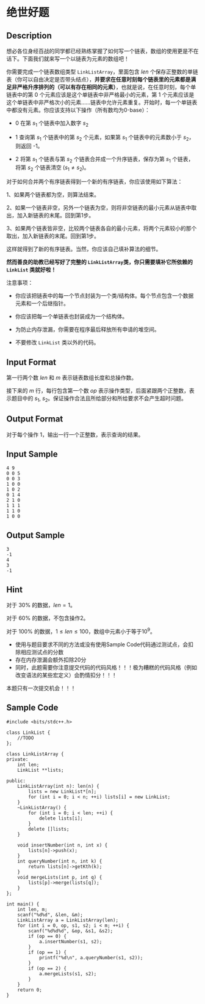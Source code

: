# 绝世好题

## Description
想必各位身经百战的同学都已经熟练掌握了如何写一个链表，数组的使用更是不在话下。下面我们就来写一个以链表为元素的数组吧！

你需要完成一个链表数组类型 `LinkListArray`，里面包含 $len$ 个保存正整数的单链表（你可以自由决定是否带头结点），**并要求在任意时刻每个链表里的元素都是满足非严格升序排列的（可以有存在相同的元素）**，也就是说，在任意时刻，每个单链表中的第 0 个元素应该是这个单链表中非严格最小的元素，第 1 个元素应该是这个单链表中非严格次小的元素……链表中允许元素重复。开始时，每一个单链表中都没有元素。你应该支持以下操作（所有数均为0-base）：

* 0  在第 $s_1$ 个链表中加入数字 $s_2$

* 1 查询第 $s_1$ 个链表中的第 $s_2$ 个元素，如果第 $s_1$ 个链表中的元素数小于 $s_2$，则返回 -1。

* 2 将第 $s_1$ 个链表与第 $s_2$ 个链表合并成一个升序链表，保存为第 $s_1$ 个链表，将第 $s_2$ 个链表清空 ($s_1 \neq s_2$)。



对于如何合并两个有序链表得到一个新的有序链表，你应该使用如下算法：

1、如果两个链表都为空，则算法结束。

2、如果一个链表非空，另外一个链表为空，则将非空链表的最小元素从链表中取出，加入新链表的末尾。回到第1步。

3、如果两个链表皆非空，比较两个链表各自的最小元素，将两个元素较小的那个取出，加入新链表的末尾。回到第1步。

这样就得到了新的有序链表。当然，你应该自己填补算法的细节。



**然而善良的助教已经写好了完整的 `LinkListArray`类，你只需要填补它所依赖的 `LinkList` 类就好啦！**

注意事项：

- 你应该把链表中的每一个节点封装为一个类/结构体。每个节点包含一个数据元素和一个后继指针。

- 你应该把每一个单链表也封装成为一个结构体。

- 为防止内存泄漏，你需要在程序最后释放所有申请的堆空间。

- 不要修改 `LinkList` 类以外的代码。



## Input Format
第一行两个数 $len$ 和 $m$ 表示链表数组长度和总操作数。

接下来的 $m$ 行，每行包含第一个数 $op$ 表示操作类型，后面紧跟两个正整数，表示题目中的 $s_1$, $s_2$。保证操作合法且所给部分和所给要求不会产生超时问题。

## Output Format

对于每个操作 1，输出一行一个正整数，表示查询的结果。

## Input Sample

```
4 9
0 0 5
0 0 3
1 0 0
1 0 2
0 1 4
2 1 0
1 1 1
1 1 0
1 0 0
```



## Output Sample

```
3
-1
4
3
-1
```



## Hint

对于 30% 的数据，$len = 1$。

对于 60% 的数据，不包含操作2。

对于 100% 的数据，$1 \leq len \leq 100$，数组中元素小于等于$10 ^ 9$。

 - 使用与题目要求不同的方法或没有使用Sample Code代码通过测试点，会扣除相应测试点的分数
 - 存在内存泄漏会额外扣除20分
 - 同时，此题需要你注意提交代码的代码风格！！！极为糟糕的代码风格（例如改变语法的某些宏定义）会酌情扣分！！！

本题只有一次提交机会！！！

## Sample Code

```s++
#include <bits/stdc++.h>

class LinkList {
    //TODO
};

class LinkListArray {
private:
    int len;
    LinkList **lists;
    
public:
    LinkListArray(int n): len(n) {
        lists = new LinkList*[n];
        for (int i = 0; i < n; ++i) lists[i] = new LinkList;
    }
    ~LinkListArray() {
        for (int i = 0; i < len; ++i) {
            delete lists[i];
        }
        delete []lists;
    }
    
    void insertNumber(int n, int x) {
        lists[n]->push(x);
    }
    int queryNumber(int n, int k) {
        return lists[n]->getKth(k);
    }
    void mergeLists(int p, int q) {
        lists[p]->merge(lists[q]);
    }
};

int main() {
    int len, m;
    scanf("%d%d", &len, &m);
    LinkListArray a = LinkListArray(len);
    for (int i = 0, op, s1, s2; i < m; ++i) {
        scanf("%d%d%d", &op, &s1, &s2);
        if (op == 0) {
            a.insertNumber(s1, s2);
        }
        if (op == 1) {
            printf("%d\n", a.queryNumber(s1, s2));
        }
        if (op == 2) {
            a.mergeLists(s1, s2);
        }
    }
    return 0;
}

```
